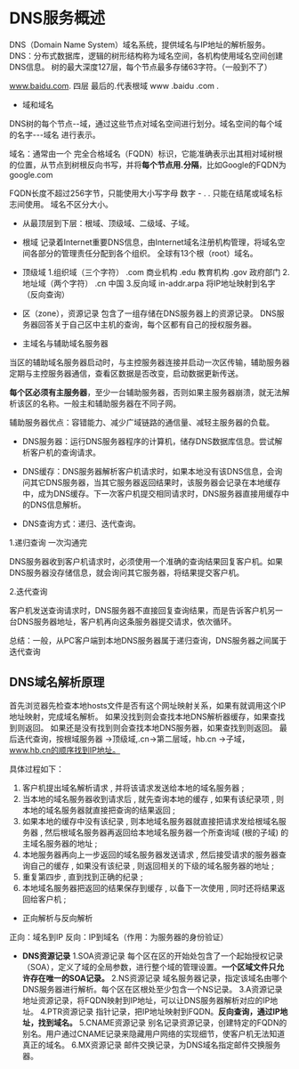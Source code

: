 # DNS服务概述

DNS（Domain Name System）域名系统，提供域名与IP地址的解析服务。
DNS：分布式数据库，逻辑的树形结构称为域名空间，各机构使用域名空间创建DNS信息。
树的最大深度127层，每个节点最多存储63字符。（一般到不了）

www.baidu.com.   四层
最后的.代表根域
www    .baidu    .com     .  

* 域和域名

DNS树的每个节点--域，通过这些节点对域名空间进行划分。域名空间的每个域的名字---域名 进行表示。

域名：通常由一个 完全合格域名（FQDN）标识，它能准确表示出其相对域树根的位置，从节点到树根反向书写，并将**每个节点用.分隔**，比如Google的FQDN为google.com

FQDN长度不超过256字节，只能使用大小写字母 数字 - .
. 只能在结尾或域名标志间使用。
域名不区分大小。

* 从最顶层到下层：根域、顶级域、二级域、子域。

* 根域
记录着Internet重要DNS信息，由Internet域名注册机构管理，将域名空间各部分的管理责任分配到各个组织。
全球有13个根（root）域名。

* 顶级域
1.组织域（三个字符）
.com  商业机构
.edu  教育机构
.gov  政府部门
2.地址域（两个字符）
.cn   中国
3.反向域 in-addr.arpa
将IP地址映射到名字（反向查询）

* 区（zone），资源记录
包含了一组存储在DNS服务器上的资源记录。
DNS服务器回答关于自己区中主机的查询，每个区都有自己的授权服务器。

* 主域名与辅助域名服务器

当区的辅助域名服务器启动时，与主控服务器连接并启动一次区传输，辅助服务器定期与主控服务器通信，查看区数据是否改变，启动数据更新传送。

**每个区必须有主服务器**，至少一台辅助服务器，否则如果主服务器崩溃，就无法解析该区的名称。一般主和辅助服务器在不同子网。

辅助服务器优点：容错能力、减少广域链路的通信量、减轻主服务器的负载。

* DNS服务器：运行DNS服务器程序的计算机，储存DNS数据库信息。尝试解析客户机的查询请求。
* DNS缓存：DNS服务器解析客户机请求时，如果本地没有该DNS信息，会询问其它DNS服务器，当其它服务器返回结果时，该服务器会记录在本地缓存中，成为DNS缓存。下一次客户机提交相同请求时，DNS服务器直接用缓存中的DNS信息解析。

* DNS查询方式：递归、迭代查询。

1.递归查询  一次沟通完

DNS服务器收到客户机请求时，必须使用一个准确的查询结果回复客户机。如果DNS服务器没存储信息，就会询问其它服务器，将结果提交客户机。

2.迭代查询

客户机发送查询请求时，DNS服务器不直接回复查询结果，而是告诉客户机另一台DNS服务器地址，客户机再向这条服务器提交请求，依次循环。

总结：一般，从PC客户端到本地DNS服务器属于递归查询，DNS服务器之间属于迭代查询

## DNS域名解析原理

首先浏览器先检查本地hosts文件是否有这个网址映射关系，如果有就调用这个IP地址映射，完成域名解析。
如果没找到则会查找本地DNS解析器缓存，如果查找到则返回。
如果还是没有找到则会查找本地DNS服务器，如果查找到则返回。
最后迭代查询，按根域服务器 ->顶级域,.cn->第二层域，hb.cn ->子域，www.hb.cn的顺序找到IP地址。

具体过程如下：

1. 客户机提出域名解析请求 , 并将该请求发送给本地的域名服务器 ;
2. 当本地的域名服务器收到请求后 , 就先查询本地的缓存 , 如果有该纪录项 , 则本地的域名服务器就直接把查询的结果返回 ;
3. 如果本地的缓存中没有该纪录 , 则本地域名服务器就直接把请求发给根域名服务器 , 然后根域名服务器再返回给本地域名服务器一个所查询域 (根的子域) 的主域名服务器的地址 ;
4. 本地服务器再向上一步返回的域名服务器发送请求 , 然后接受请求的服务器查询自己的缓存 , 如果没有该纪录 , 则返回相关的下级的域名服务器的地址 ;
5. 重复第四步 , 直到找到正确的纪录 ;
6. 本地域名服务器把返回的结果保存到缓存 , 以备下一次使用 , 同时还将结果返回给客户机 ;

* 正向解析与反向解析

正向：域名到IP
反向：IP到域名（作用：为服务器的身份验证）

* **DNS资源记录**
1.SOA资源记录
每个区在区的开始处包含了一个起始授权记录（SOA），定义了域的全局参数，进行整个域的管理设置。**一个区域文件只允许存在唯一的SOA记录。**
2.NS资源记录
域名服务器记录，指定该域名由哪个DNS服务器进行解析。每个区在区根处至少包含一个NS记录。
3.A资源记录
地址资源记录，将FQDN映射到IP地址，可以让DNS服务器解析对应的IP地址。
4.PTR资源记录
指针记录，把IP地址映射到FQDN。**反向查询，通过IP地址，找到域名。**
5.CNAME资源记录
别名记录资源记录，创建特定的FQDN的别名。用户通过CNAME记录来隐藏用户网络的实现细节，使客户机无法知道真正的域名。
6.MX资源记录
邮件交换记录，为DNS域名指定邮件交换服务器。
